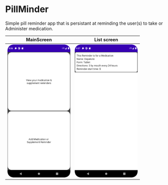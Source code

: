 # PillMinder
Simple pill reminder app that is persistant at reminding the user(s) to take or Administer medication.


| MainScreen | List screen |
| --- | --- |
| <img src="https://github.com/ahrenswett/PillMinder/blob/main/readme_res/main.png?raw=true" width="200" /> | <img src="https://github.com/ahrenswett/PillMinder/blob/main/readme_res/list.png?raw=true" width="200" /> |
